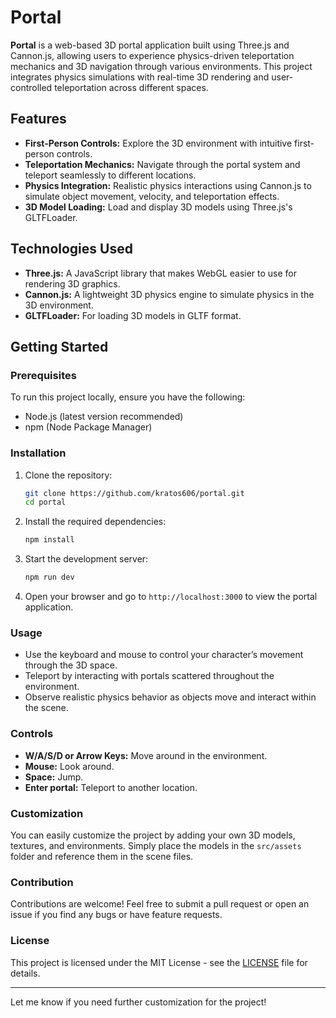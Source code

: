 # Portal

**Portal** is a web-based 3D portal application built using Three.js and Cannon.js, allowing users to experience physics-driven teleportation mechanics and 3D navigation through various environments. This project integrates physics simulations with real-time 3D rendering and user-controlled teleportation across different spaces.

## Features

- **First-Person Controls:** Explore the 3D environment with intuitive first-person controls.
- **Teleportation Mechanics:** Navigate through the portal system and teleport seamlessly to different locations.
- **Physics Integration:** Realistic physics interactions using Cannon.js to simulate object movement, velocity, and teleportation effects.
- **3D Model Loading:** Load and display 3D models using Three.js's GLTFLoader.
  
## Technologies Used

- **Three.js:** A JavaScript library that makes WebGL easier to use for rendering 3D graphics.
- **Cannon.js:** A lightweight 3D physics engine to simulate physics in the 3D environment.
- **GLTFLoader:** For loading 3D models in GLTF format.
  
## Getting Started

### Prerequisites

To run this project locally, ensure you have the following:

- Node.js (latest version recommended)
- npm (Node Package Manager)

### Installation

1. Clone the repository:

    ```bash
    git clone https://github.com/kratos606/portal.git
    cd portal
    ```

2. Install the required dependencies:

    ```bash
    npm install
    ```

3. Start the development server:

    ```bash
    npm run dev
    ```

4. Open your browser and go to `http://localhost:3000` to view the portal application.

### Usage

- Use the keyboard and mouse to control your character’s movement through the 3D space.
- Teleport by interacting with portals scattered throughout the environment.
- Observe realistic physics behavior as objects move and interact within the scene.

### Controls

- **W/A/S/D or Arrow Keys:** Move around in the environment.
- **Mouse:** Look around.
- **Space:** Jump.
- **Enter portal:** Teleport to another location.

### Customization

You can easily customize the project by adding your own 3D models, textures, and environments. Simply place the models in the `src/assets` folder and reference them in the scene files.

### Contribution

Contributions are welcome! Feel free to submit a pull request or open an issue if you find any bugs or have feature requests.

### License

This project is licensed under the MIT License - see the [LICENSE](./LICENSE) file for details.

---

Let me know if you need further customization for the project!
